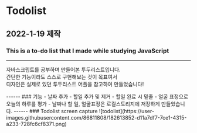 # Todolist

## 2022-1-19 제작
### This is a to-do list that I made while studying JavaScript
-----
<p> 자바스크립트를 공부하며 만들어본 투두리스트입니다. <br>
간단한 기능이라도 스스로 구현해보는 것이 목표여서 <br>
디자인은 실제로 있던 투두리스트 어플을 참고하여 만들었습니다! </p>
------
### 기능
- 날짜 추가
- 할일 추가 및 제거
- 할일 완료 시 밑줄
- 얼굴 표정으로 오늘의 하루를 평가
- 날짜나 할 일, 얼굴표정은 로컬스토리지에 저장하게 만들었습니다.
------
### Todolist screen capture
![todolist](https://user-images.githubusercontent.com/86811808/182613852-d11a7df7-7ce1-4315-a233-728fc6cf8371.png)
